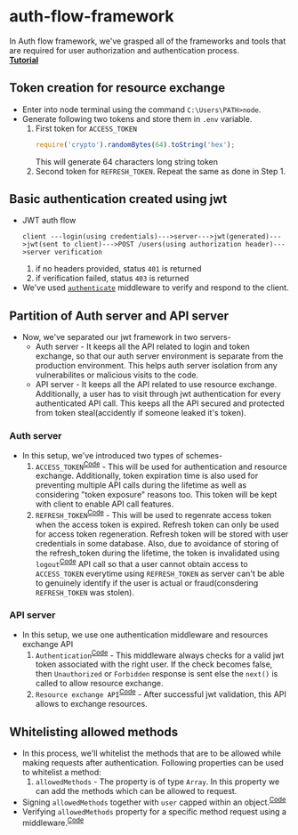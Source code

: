 # auth-flow-framework
In Auth flow framework, we've grasped all of the frameworks and tools that are required for user authorization and authentication process.
<br>
[**Tutorial**](https://youtu.be/mbsmsi7l3r4)
## Token creation for resource exchange
* Enter into node terminal using the command `C:\Users\PATH>node`.
* Generate following two tokens and store them in `.env` variable.
    1. First token for `ACCESS_TOKEN`
        ```javascript
        require('crypto').randomBytes(64).toString('hex');
        ```
        This will generate 64 characters long string token
    2. Second token for `REFRESH_TOKEN`.
    Repeat the same as done in Step 1.
## Basic authentication created using jwt
* JWT auth flow
    ```
    client ---login(using credentials)--->server--->jwt(generated)--->jwt(sent to client)--->POST /users(using authorization header)--->server verification
    ```
    1. if no headers provided, status `401` is returned
    2. if verification failed, status `403` is returned
* We've used [`authenticate`](https://github.com/harshrajhrj/auth-flow-framework/blob/63517d748be59f5e3b8cf9bb012805e79975e365/server.js#L33-L43) middleware to verify and respond to the client.
## Partition of Auth server and API server
* Now, we've separated our jwt framework in two servers-
    + Auth server - It keeps all the API related to login and token exchange, so that our auth server environment is separate from the production environment. This helps auth server isolation from any vulnerabilites or malicious visits to the code.
    + API server - It keeps all the API related to use resource exchange. Additionally, a user has to visit through jwt authentication for every authenticated API call. This keeps all the API secured and protected from token steal(accidently if someone leaked it's token).
### Auth server
* In this setup, we've introduced two types of schemes-
    1. `ACCESS_TOKEN`<sup>[Code](https://github.com/harshrajhrj/auth-flow-framework/blob/82c86e9cf153860959f8c5fcba942aec0cfdff79/authServer.js#L41-L43)</sup> - This will be used for authentication and resource exchange. Additionally, token expiration time is also used for preventing multiple API calls during the lifetime as well as considering "token exposure" reasons too. This token will be kept with client to enable API call features.
    2. `REFRESH_TOKEN`<sup>[Code](https://github.com/harshrajhrj/auth-flow-framework/blob/82c86e9cf153860959f8c5fcba942aec0cfdff79/authServer.js#L16-L20)</sup> - This will be used to regenrate access token when the access token is expired. Refresh token can only be used for access token regeneration. Refresh token will be stored with user credentials in some database. Also, due to avoidance of storing of the refresh_token during the lifetime, the token is invalidated using `logout`<sup>[Code](https://github.com/harshrajhrj/auth-flow-framework/blob/82c86e9cf153860959f8c5fcba942aec0cfdff79/authServer.js#L24)</sup> API call so that a user cannot obtain access to `ACCESS_TOKEN` everytime using `REFRESH_TOKEN` as server can't be able to genuinely identify if the user is actual or fraud(consdering `REFRESH_TOKEN` was stolen).
### API server
* In this setup, we use one authentication middleware and resources exchange API
    1. `Authentication`<sup>[Code](https://github.com/harshrajhrj/auth-flow-framework/blob/82c86e9cf153860959f8c5fcba942aec0cfdff79/server.js#L25-L35)</sup> - This middleware always checks for a valid jwt token associated with the right user. If the check becomes false, then `Unauthorized` or `Forbidden` response is sent else the `next()` is called to allow resource exchange.
    2. `Resource exchange API`<sup>[Code](https://github.com/harshrajhrj/auth-flow-framework/blob/82c86e9cf153860959f8c5fcba942aec0cfdff79/server.js#L21)</sup> - After successful jwt validation, this API allows to exchange resources.
## Whitelisting allowed methods
* In this process, we'll whitelist the methods that are to be allowed while making requests after authentication. Following properties can be used to whitelist a method:
    1. `allowedMethods` - The property is of type `Array`. In this property we can add the methods which can be allowed to request.
* Signing `allowedMethods` together with `user` capped within an object.<sup>[Code](https://github.com/harshrajhrj/auth-flow-framework/blob/516d374291f0943b757bf0864f5ca2dc91d7ddf8/authServer.js#L41-L43)</sup>
* Verifying `allowedMethods` property for a specific method request using a middleware.<sup>[Code](https://github.com/harshrajhrj/auth-flow-framework/blob/516d374291f0943b757bf0864f5ca2dc91d7ddf8/server.js#L32)</sup>